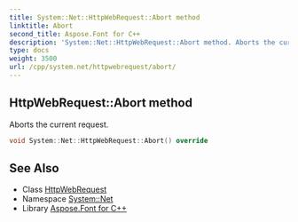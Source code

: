 ```yaml
---
title: System::Net::HttpWebRequest::Abort method
linktitle: Abort
second_title: Aspose.Font for C++
description: 'System::Net::HttpWebRequest::Abort method. Aborts the current request in C++.'
type: docs
weight: 3500
url: /cpp/system.net/httpwebrequest/abort/
---
```

## HttpWebRequest::Abort method


Aborts the current request.

```cpp
void System::Net::HttpWebRequest::Abort() override
```

## See Also

* Class [HttpWebRequest](../)
* Namespace [System::Net](../../)
* Library [Aspose.Font for C++](../../../)
